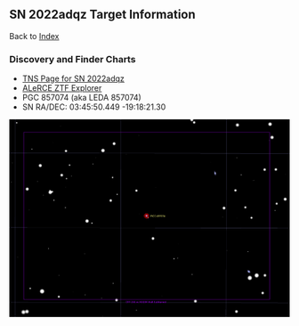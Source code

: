 ## SN 2022adqz Target Information

Back to [Index](../index.html)

### Discovery and Finder Charts

* [TNS Page for SN 2022adqz](https://www.wis-tns.org/object/2022adqz)
* [ALeRCE ZTF Explorer](https://alerce.online/object/ZTF22acablwr)
* PGC 857074 (aka LEDA 857074)
* SN RA/DEC: 03:45:50.449 -19:18:21.30

![TheSkyX Finder Chart](./TheSkyXFinderChart.png)